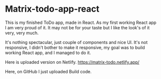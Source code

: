 # Matrix-todo-app-react
This is my finished ToDo app, made in React. As my first working React app I am very proud of it. It may not be for your taste but I like the look's of it very, very much.

It's nothing spectacular, just couple of components and nice UI. It's not responsive, I didn't bother to make it responsive, my goal was to build working React app, and I managed to do it. 

Here is uploaded version on Netlify. https://matrix-todo.netlify.app/

Here, on GitHub I just uploaded Build code.
